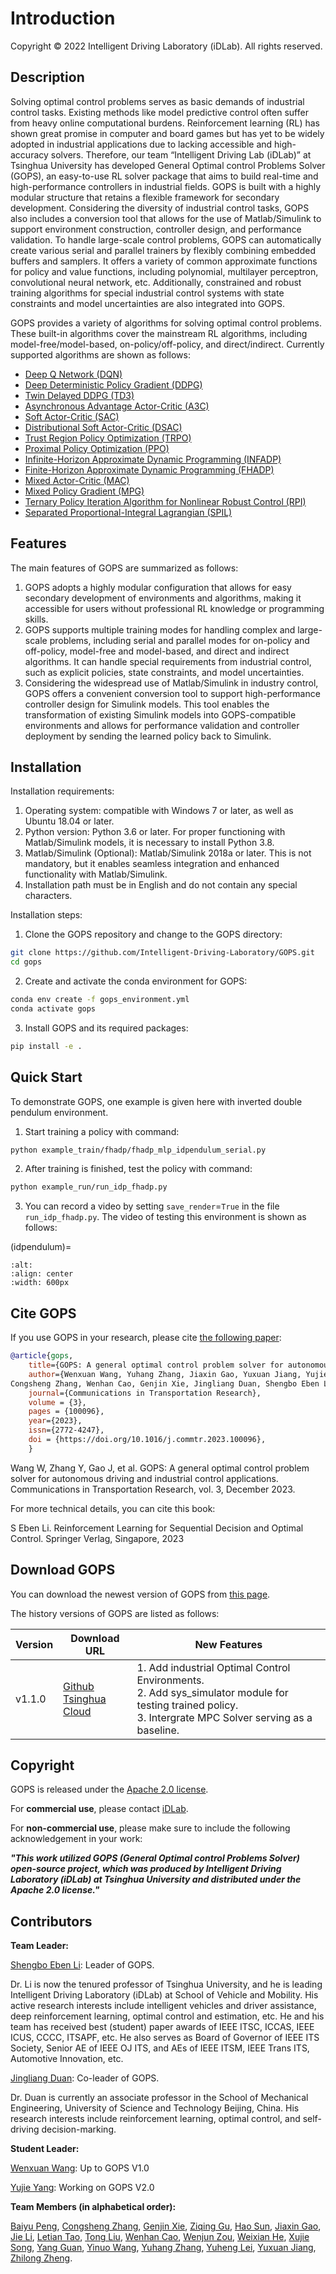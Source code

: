# Introduction
Copyright © 2022 Intelligent Driving Laboratory (iDLab). All rights reserved.

## Description
Solving optimal control problems serves as basic demands of industrial control tasks. Existing methods like model predictive control often suffer from heavy online computational burdens. Reinforcement learning (RL) has shown great promise in computer and board games but has yet to be widely adopted in industrial applications due to lacking accessible and high-accuracy solvers. Therefore, our team “Intelligent Driving Lab (iDLab)” at Tsinghua University has developed General Optimal control Problems Solver (GOPS), an easy-to-use RL solver package that aims to build real-time and high-performance controllers in industrial fields. GOPS is built with a highly modular structure that retains a flexible framework for secondary development. Considering the diversity of industrial control tasks, GOPS also includes a conversion tool that allows for the use of Matlab/Simulink to support environment construction, controller design, and performance validation. To handle large-scale control problems, GOPS can automatically create various serial and parallel trainers by flexibly combining embedded buffers and samplers. It offers a variety of common approximate functions for policy and value functions, including polynomial, multilayer perceptron, convolutional neural network, etc. Additionally, constrained and robust training algorithms for special industrial control systems with state constraints and model uncertainties are also integrated into GOPS.

GOPS provides a variety of algorithms for solving optimal control problems. These built-in algorithms cover the mainstream RL algorithms, including model-free/model-based, on-policy/off-policy, and direct/indirect. Currently supported algorithms are shown as follows:
- [Deep Q Network (DQN)](https://arxiv.org/abs/1312.5602)
- [Deep Deterministic Policy Gradient (DDPG)](https://arxiv.org/abs/1509.02971)
- [Twin Delayed DDPG (TD3)](https://arxiv.org/abs/1802.09477)
- [Asynchronous Advantage Actor-Critic (A3C)](https://arxiv.org/abs/1602.01783)
- [Soft Actor-Critic (SAC)](https://arxiv.org/abs/1801.01290)
- [Distributional Soft Actor-Critic (DSAC)](https://ieeexplore.ieee.org/document/9448360)
- [Trust Region Policy Optimization (TRPO)](https://arxiv.org/abs/1502.05477)
- [Proximal Policy Optimization (PPO)](https://arxiv.org/abs/1707.06347)
- [Infinite-Horizon Approximate Dynamic Programming (INFADP)](https://link.springer.com/book/10.1007/978-981-19-7784-8)
- [Finite-Horizon Approximate Dynamic Programming (FHADP)](https://link.springer.com/book/10.1007/978-981-19-7784-8)
- [Mixed Actor-Critic (MAC)](https://ieeexplore.ieee.org/document/9268413)
- [Mixed Policy Gradient (MPG)](https://arxiv.org/abs/2102.11513)
- [Ternary Policy Iteration Algorithm for Nonlinear Robust Control (RPI)](https://ieeexplore.ieee.org/document/10098871)
- [Separated Proportional-Integral Lagrangian (SPIL)](https://ieeexplore.ieee.org/abstract/document/9575205)

## Features
The main features of GOPS are summarized as follows:
1. GOPS adopts a highly modular configuration that allows for easy secondary development of environments and algorithms, making it accessible for users without professional RL knowledge or programming skills.
2. GOPS supports multiple training modes for handling complex and large-scale problems, including serial and parallel modes for on-policy and off-policy, model-free and model-based, and direct and indirect algorithms. It can handle special requirements from industrial control, such as explicit policies, state constraints, and model uncertainties.
3. Considering the widespread use of Matlab/Simulink in industry control, GOPS offers a convenient conversion tool to support high-performance controller design for Simulink models. This tool enables the transformation of existing Simulink models into GOPS-compatible environments and allows for performance validation and controller deployment by sending the learned policy back to Simulink.

## Installation
Installation requirements:
1. Operating system: compatible with Windows 7 or later, as well as Ubuntu 18.04 or later.
2. Python version: Python 3.6 or later. For proper functioning with Matlab/Simulink models, it is necessary to install Python 3.8.
3. Matlab/Simulink (Optional): Matlab/Simulink 2018a or later. This is not mandatory, but it enables seamless integration and enhanced functionality with Matlab/Simulink.
4. Installation path must be in English and do not contain any special characters.

Installation steps:
1. Clone the GOPS repository and change to the GOPS directory:
```bash
git clone https://github.com/Intelligent-Driving-Laboratory/GOPS.git
cd gops
```
2. Create and activate the conda environment for GOPS:
```bash
conda env create -f gops_environment.yml
conda activate gops
```
3. Install GOPS and its required packages:
```bash
pip install -e .
```

## Quick Start
To demonstrate GOPS, one example is given here with inverted double pendulum environment.
1. Start training a policy with command:
```bash
python example_train/fhadp/fhadp_mlp_idpendulum_serial.py
```

2. After training is finished, test the policy with command:

```bash
python example_run/run_idp_fhadp.py
```

3. You can record a video by setting `save_render`=`True` in the file `run_idp_fhadp.py`. The video of testing this environment is shown as follows:


(idpendulum)=
```{figure} ./figures&videos/idp.mp4
:alt:
:align: center
:width: 600px
```
## Cite GOPS
If you use GOPS in your research, please cite [the following paper](https://doi.org/10.1016/j.commtr.2023.100096):

```bibtex
@article{gops,
    title={GOPS: A general optimal control problem solver for autonomous driving and industrial control applications},
    author={Wenxuan Wang, Yuhang Zhang, Jiaxin Gao, Yuxuan Jiang, Yujie Yang, Zhilong Zheng, Wenjun Zou, Jie Li,
Congsheng Zhang, Wenhan Cao, Genjin Xie, Jingliang Duan, Shengbo Eben Li}
    journal={Communications in Transportation Research},
    volume = {3},
    pages = {100096},
    year={2023},
    issn={2772-4247},
    doi = {https://doi.org/10.1016/j.commtr.2023.100096},
    }
```

Wang W, Zhang Y, Gao J, et al. GOPS: A general optimal control problem solver for autonomous driving and industrial control applications. Communications in Transportation Research, vol. 3, December 2023.

For more technical details, you can cite this book:

S Eben Li. Reinforcement Learning for Sequential Decision and Optimal Control. Springer Verlag, Singapore, 2023




## Download GOPS
You can download the newest version of GOPS from [this page](https://github.com/Intelligent-Driving-Laboratory/GOPS/releases).

The history versions of GOPS are listed as follows:

| Version  |Download URL    | New Features |
| ----        |    ---    |---    |
| v1.1.0 |[Github](https://github.com/Intelligent-Driving-Laboratory/GOPS/archive/refs/tags/v1.1.0.zip)<br> [Tsinghua Cloud](https://cloud.tsinghua.edu.cn/f/8eb504937b0847eca4d1/?dl=1)| 1. Add industrial Optimal Control Environments. <br> 2. Add sys_simulator module for testing trained policy. <br> 3. Intergrate MPC Solver serving as a baseline.|


## Copyright
GOPS is released under the [Apache 2.0 license](https://www.apache.org/licenses/LICENSE-2.0).

For **commercial use**, please contact [iDLab](http://www.idlab-tsinghua.com/thulab/labweb/index.html).

For **non-commercial use**, please make sure to include the following acknowledgement in your work:

***"This work utilized GOPS (General Optimal control Problems Solver) open-source project, which was produced by Intelligent Driving Laboratory (iDLab) at Tsinghua University and distributed under the Apache 2.0 license."***
## Contributors

**Team Leader:**

[Shengbo Eben Li](https://www.researchgate.net/profile/Shengbo-Li-2): Leader of GOPS.

Dr. Li is now the tenured professor of Tsinghua University, and he is leading Intelligent Driving Laboratory (iDLab) at School of Vehicle and Mobility. His active research interests include intelligent vehicles and driver assistance, deep reinforcement learning, optimal control and estimation, etc. He and his team has received best (student) paper awards of IEEE ITSC, ICCAS, IEEE ICUS, CCCC, ITSAPF, etc. He also serves as Board of Governor of IEEE ITS Society, Senior AE of IEEE OJ ITS, and AEs of IEEE ITSM, IEEE Trans ITS, Automotive Innovation, etc.  

[Jingliang Duan](https://www.researchgate.net/profile/Jingliang-Duan): Co-leader of GOPS.

Dr. Duan is currently an associate professor in the School of Mechanical Engineering, University of Science and Technology Beijing, China. His research interests include reinforcement learning, optimal control, and self-driving decision-marking.

**Student Leader:**

[Wenxuan Wang](https://www.researchgate.net/profile/Wenxuan_Wang10): Up to GOPS V1.0

[Yujie Yang](https://yangyujie-jack.github.io/): Working on GOPS V2.0

**Team Members (in alphabetical order):**

[Baiyu Peng](https://baiyu6666.github.io),
[Congsheng Zhang](https://www.researchgate.net/profile/Congsheng-Zhang),
[Genjin Xie](https://www.researchgate.net/profile/Xie-Genjin-2),
[Ziqing Gu](https://scholar.google.com/citations?user=B8Ys1-0AAAAJ),
[Hao Sun](https://gitee.com/roshandaddy),
[Jiaxin Gao](https://www.researchgate.net/profile/Jiaxin_Gao5),
[Jie Li](https://www.researchgate.net/profile/Jie-Li-216),
[Letian Tao](https://github.com/tlt18),
[Tong Liu](https://www.researchgate.net/profile/Tong-Liu-94),
[Wenhan Cao](https:wenhancao.github.io),
[Wenjun Zou](https://www.researchgate.net/profile/Wenjun-Zou-6),
[Weixian He](https://github.com/HWXian),
[Xujie Song](https://www.linkedin.com/in/xujie-song/),
[Yang Guan](https://www.researchgate.net/profile/Yang-Guan-2),
[Yinuo Wang](https://github.com/happy-yan),
[Yuhang Zhang](https://www.researchgate.net/profile/Yuhang-Zhang-27),
[Yuheng Lei](https://sites.google.com/view/yuhenglei),
[Yuxuan Jiang](https://github.com/jjyyxx),
[Zhilong Zheng](https://www.researchgate.net/profile/Zhilong-Zheng-4).

